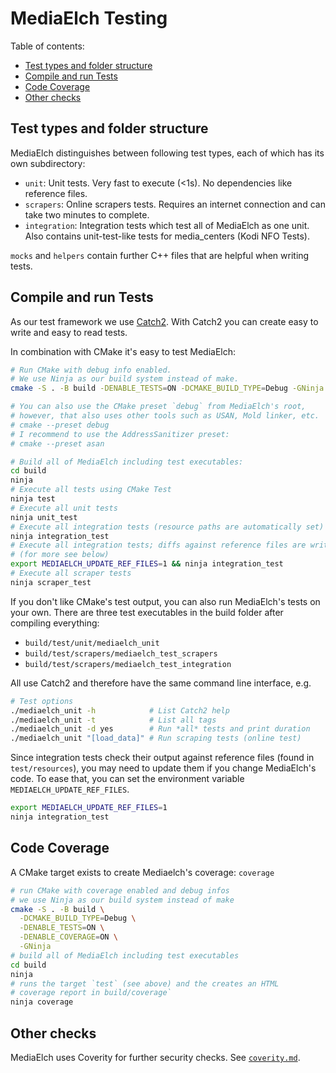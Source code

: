 # MediaElch Testing

Table of contents:

 - [Test types and folder structure](#test-types-and-folder-structure)
 - [Compile and run Tests](#compile-and-run-tests)
 - [Code Coverage](#code-coverage)
 - [Other checks](#other-checks)


## Test types and folder structure

MediaElch distinguishes between following test types, each of which has its
own subdirectory:

 - `unit`: Unit tests. Very fast to execute (<1s). No dependencies like reference files.
 - `scrapers`: Online scrapers tests. Requires an internet connection and
   can take two minutes to complete. 
 - `integration`: Integration tests which test all of MediaElch as one unit.
    Also contains unit-test-like tests for media_centers (Kodi NFO Tests).

`mocks` and `helpers` contain further C++ files that are helpful when writing tests.


## Compile and run Tests

As our test framework we use [Catch2](https://github.com/catchorg/Catch2).
With Catch2 you can create easy to write and easy to read tests.

In combination with CMake it's easy to test MediaElch:

```sh
# Run CMake with debug info enabled.
# We use Ninja as our build system instead of make.
cmake -S . -B build -DENABLE_TESTS=ON -DCMAKE_BUILD_TYPE=Debug -GNinja

# You can also use the CMake preset `debug` from MediaElch's root,
# however, that also uses other tools such as USAN, Mold linker, etc.
# cmake --preset debug
# I recommend to use the AddressSanitizer preset:
# cmake --preset asan

# Build all of MediaElch including test executables:
cd build
ninja
# Execute all tests using CMake Test
ninja test
# Execute all unit tests
ninja unit_test
# Execute all integration tests (resource paths are automatically set)
ninja integration_test
# Execute all integration tests; diffs against reference files are written to disk
# (for more see below)
export MEDIAELCH_UPDATE_REF_FILES=1 && ninja integration_test
# Execute all scraper tests
ninja scraper_test
```

If you don't like CMake's test output, you can also run MediaElch's tests on your own.
There are three test executables in the build folder after compiling everything:

 - `build/test/unit/mediaelch_unit`
 - `build/test/scrapers/mediaelch_test_scrapers`
 - `build/test/scrapers/mediaelch_test_integration`

All use Catch2 and therefore have the same command line interface, e.g.

```sh
# Test options
./mediaelch_unit -h            # List Catch2 help
./mediaelch_unit -t            # List all tags
./mediaelch_unit -d yes        # Run *all* tests and print duration
./mediaelch_unit "[load_data]" # Run scraping tests (online test)
```

Since integration tests check their output against reference files (found in `test/resources`),
you may need to update them if you change MediaElch's code.
To ease that, you can set the environment variable `MEDIAELCH_UPDATE_REF_FILES`.

```sh
export MEDIAELCH_UPDATE_REF_FILES=1
ninja integration_test
```

## Code Coverage

A CMake target exists to create Mediaelch's coverage: `coverage`

```sh
# run CMake with coverage enabled and debug infos
# we use Ninja as our build system instead of make
cmake -S . -B build \
  -DCMAKE_BUILD_TYPE=Debug \
  -DENABLE_TESTS=ON \
  -DENABLE_COVERAGE=ON \
  -GNinja
# build all of MediaElch including test executables
cd build
ninja
# runs the target `test` (see above) and the creates an HTML
# coverage report in build/coverage`
ninja coverage
```


## Other checks

MediaElch uses Coverity for further security checks.
See [`coverity.md`](../admin/coverity.md).
